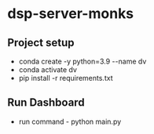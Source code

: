 # dsp-server-monks

## Project setup
  - conda create -y python=3.9 --name dv
  - conda activate dv
  - pip install -r requirements.txt

## Run Dashboard
  - run command - python main.py

